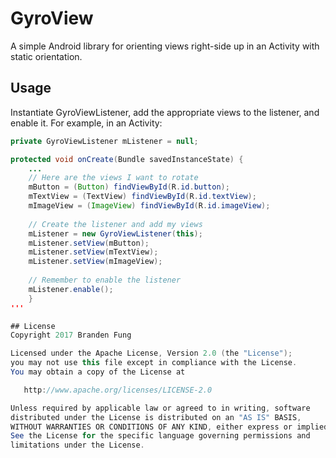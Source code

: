 # GyroView
A simple Android library for orienting views right-side up in an Activity with static orientation.

## Usage
Instantiate GyroViewListener, add the appropriate views to the listener, and enable it. For example, in an Activity:

```java
private GyroViewListener mListener = null;

protected void onCreate(Bundle savedInstanceState) {
    ...  
    // Here are the views I want to rotate
    mButton = (Button) findViewById(R.id.button);
    mTextView = (TextView) findViewById(R.id.textView);
    mImageView = (ImageView) findViewById(R.id.imageView);
    
    // Create the listener and add my views
    mListener = new GyroViewListener(this);
    mListener.setView(mButton);
    mListener.setView(mTextView);
    mListener.setView(mImageView);
    
    // Remember to enable the listener
    mListener.enable();
    }
'''

## License
Copyright 2017 Branden Fung

Licensed under the Apache License, Version 2.0 (the "License");
you may not use this file except in compliance with the License.
You may obtain a copy of the License at

   http://www.apache.org/licenses/LICENSE-2.0

Unless required by applicable law or agreed to in writing, software
distributed under the License is distributed on an "AS IS" BASIS,
WITHOUT WARRANTIES OR CONDITIONS OF ANY KIND, either express or implied.
See the License for the specific language governing permissions and
limitations under the License.
